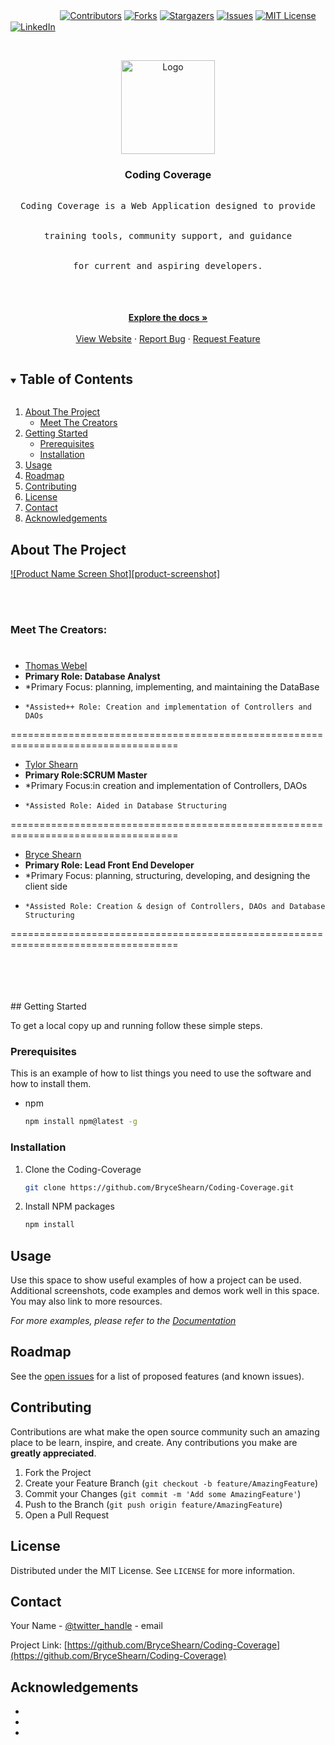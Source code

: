 <i></i>      　　  　　[![Contributors][contributors-shield]][contributors-url]
[![Forks][forks-shield]][forks-url]
[![Stargazers][stars-shield]][stars-url]
[![Issues][issues-shield]][issues-url]
[![MIT License][license-shield]][license-url]
[![LinkedIn][linkedin-shield]][linkedin-url]



<!-- PROJECT LOGO -->
<br />
<p align="center">
  <a href="https://github.com/BryceShearn/Coding-Coverage">
    <img src="http://3.140.95.0:8080/CodingCoverage/images/codingCoverage.png" alt="Logo" width="150" height="150">
  </a>

  <h3 align="center">Coding Coverage</h3>

  <p align="center">
    <kbd>
      <br />
      Coding Coverage is a Web Application designed to provide
      <br />
      <br />
      <br />
      training tools, community support, and guidance 
      <br />
      <br />
      <br />
      for current and aspiring developers.   
      <br />
      <br />
      <br />
    </kbd>
  <br />
  <br />
    <a href="https://github.com/BryceShearn/Coding-Coverage"><strong>Explore the docs »</strong></a>
    <br />
    <br />
    <a href="https://tinyurl.com/CodingCoverage">View Website</a>
    ·
    <a href="https://github.com/BryceShearn/Coding-Coverage/issues">Report Bug</a>
    ·
    <a href="https://github.com/BryceShearn/Coding-Coverage/issues">Request Feature</a>
  </p>
</p>



<!-- TABLE OF CONTENTS -->
<details open="open">
  <summary><h2 style="display: inline-block">Table of Contents</h2></summary>
  <ol>
    <li>
      <a href="#about-the-project">About The Project</a>
      <ul>
        <li><a href="#meet-the-creators">Meet The Creators</a></li>
      </ul>
    </li>
    <li>
      <a href="#getting-started">Getting Started</a>
      <ul>
        <li><a href="#prerequisites">Prerequisites</a></li>
        <li><a href="#installation">Installation</a></li>
      </ul>
    </li>
    <li><a href="#usage">Usage</a></li>
    <li><a href="#roadmap">Roadmap</a></li>
    <li><a href="#contributing">Contributing</a></li>
    <li><a href="#license">License</a></li>
    <li><a href="#contact">Contact</a></li>
    <li><a href="#acknowledgements">Acknowledgements</a></li>
  </ol>
</details>



<!-- ABOUT THE PROJECT -->
## About The Project

[![Product Name Screen Shot][product-screenshot]](https://example.com)


<br />
<br />

### Meet The Creators:
<i></i>
===================================================================================
* [Thomas Webel](https://github.com/Thwebel)
* <b>Primary Role: Database Analyst</b>
*   *Primary Focus: planning, implementing, and maintaining the DataBase
*     *Assisted++ Role: Creation and implementation of Controllers and DAOs
===================================================================================
* [Tylor Shearn](https://github.com/TylorShearn)
* <b>Primary Role:SCRUM Master</b>
*   *Primary Focus:in creation and implementation of Controllers, DAOs
*     *Assisted Role: Aided in Database Structuring
===================================================================================
* [Bryce Shearn](https://github.com/BryceShearn)
* <b>Primary Role: Lead Front End Developer</b>
*   *Primary Focus: planning, structuring, developing, and designing the client side
*     *Assisted Role: Creation & design of Controllers, DAOs and Database Structuring
===================================================================================




<br />
<br />
<br />
<br />
<!-- GETTING STARTED -->
## Getting Started

To get a local copy up and running follow these simple steps.

### Prerequisites

This is an example of how to list things you need to use the software and how to install them.
* npm
  ```sh
  npm install npm@latest -g
  ```

### Installation

1. Clone the Coding-Coverage
   ```sh
   git clone https://github.com/BryceShearn/Coding-Coverage.git
   ```
2. Install NPM packages
   ```sh
   npm install
   ```



<!-- USAGE EXAMPLES -->
## Usage

Use this space to show useful examples of how a project can be used. Additional screenshots, code examples and demos work well in this space. You may also link to more resources.

_For more examples, please refer to the [Documentation](https://example.com)_



<!-- ROADMAP -->
## Roadmap

See the [open issues](https://github.com/BryceShearn/Coding-Coverage/issues) for a list of proposed features (and known issues).



<!-- CONTRIBUTING -->
## Contributing

Contributions are what make the open source community such an amazing place to be learn, inspire, and create. Any contributions you make are **greatly appreciated**.

1. Fork the Project
2. Create your Feature Branch (`git checkout -b feature/AmazingFeature`)
3. Commit your Changes (`git commit -m 'Add some AmazingFeature'`)
4. Push to the Branch (`git push origin feature/AmazingFeature`)
5. Open a Pull Request



<!-- LICENSE -->
## License

Distributed under the MIT License. See `LICENSE` for more information.



<!-- CONTACT -->
## Contact

Your Name - [@twitter_handle](https://twitter.com/twitter_handle) - email

Project Link: [https://github.com/BryceShearn/Coding-Coverage](https://github.com/BryceShearn/Coding-Coverage)



<!-- ACKNOWLEDGEMENTS -->
## Acknowledgements

* []()
* []()
* []()





<!-- MARKDOWN LINKS & IMAGES -->
<!-- https://www.markdownguide.org/basic-syntax/#reference-style-links -->
[contributors-shield]: https://img.shields.io/github/contributors/BryceShearn/Coding-Coverage.svg?style=for-the-badge
[contributors-url]: https://github.com/BryceShearn/Coding-Coverage/graphs/contributors
[forks-shield]: https://img.shields.io/github/forks/BryceShearn/Coding-Coverage.svg?style=for-the-badge
[forks-url]: https://github.com/BryceShearn/Coding-Coverage/network/members
[stars-shield]: https://img.shields.io/github/stars/BryceShearn/Coding-Coverage.svg?style=for-the-badge
[stars-url]: https://github.com/BryceShearn/Coding-Coverage/stargazers
[issues-shield]: https://img.shields.io/github/issues/BryceShearn/Coding-Coverage.svg?style=for-the-badge
[issues-url]: https://github.com/BryceShearn/Coding-Coverage/issues
[license-shield]: https://img.shields.io/github/license/BryceShearn/Coding-Coverage.svg?style=for-the-badge
[license-url]: https://github.com/BryceShearn/Coding-Coverage/blob/master/LICENSE.txt
[linkedin-shield]: https://img.shields.io/badge/-LinkedIn-black.svg?style=for-the-badge&logo=linkedin&colorB=555
[linkedin-url]: https://linkedin.com/in/BryceShearn
